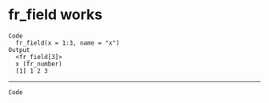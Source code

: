 # fr_field works

    Code
      fr_field(x = 1:3, name = "x")
    Output
      <fr_field[3]>
      x (fr_number)
      [1] 1 2 3

---

    Code

